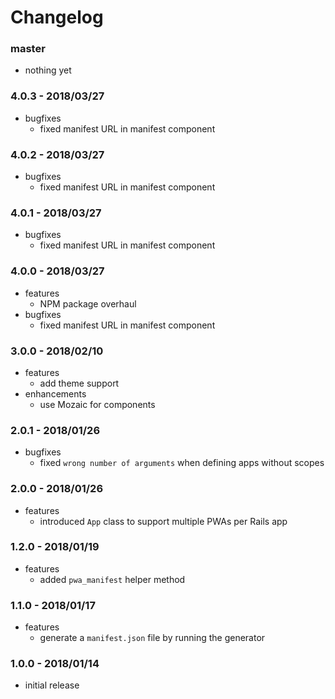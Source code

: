 # Changelog

### master

* nothing yet

### 4.0.3 - 2018/03/27

* bugfixes
    * fixed manifest URL in manifest component

### 4.0.2 - 2018/03/27

* bugfixes
    * fixed manifest URL in manifest component

### 4.0.1 - 2018/03/27

* bugfixes
    * fixed manifest URL in manifest component

### 4.0.0 - 2018/03/27

* features
    * NPM package overhaul
* bugfixes
    * fixed manifest URL in manifest component

### 3.0.0 - 2018/02/10

* features
    * add theme support
* enhancements
    * use Mozaic for components

### 2.0.1 - 2018/01/26

* bugfixes
    * fixed `wrong number of arguments` when defining apps without scopes

### 2.0.0 - 2018/01/26

* features
    * introduced `App` class to support multiple PWAs per Rails app

### 1.2.0 - 2018/01/19

* features
    * added `pwa_manifest` helper method

### 1.1.0 - 2018/01/17

* features
    * generate a `manifest.json` file by running the generator

### 1.0.0 - 2018/01/14

* initial release
